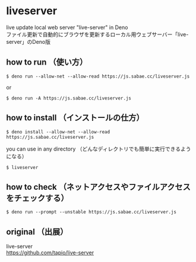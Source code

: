# liveserver
live update local web server "live-server" in Deno  
ファイル更新で自動的にブラウザを更新するローカル用ウェブサーバー「live-server」のDeno版  

## how to run （使い方）
```
$ deno run --allow-net --allow-read https://js.sabae.cc/liveserver.js
```
or
```
$ deno run -A https://js.sabae.cc/liveserver.js
```

## how to install （インストールの仕方）
```
$ deno install --allow-net --allow-read https://js.sabae.cc/liveserver.js
```
you can use in any directory （どんなディレクトリでも簡単に実行できるようになる）
```
$ liveserver
```

## how to check （ネットアクセスやファイルアクセスをチェックする）
```
$ deno run --prompt --unstable https://js.sabae.cc/liveserver.js
```

## original （出展）
live-server  
https://github.com/tapio/live-server  
